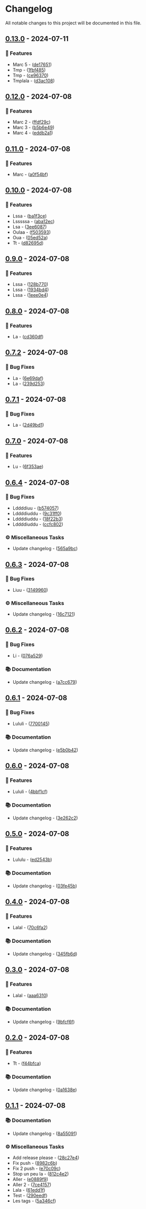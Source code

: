 # Changelog

All notable changes to this project will be documented in this file.

## [0.13.0](https://github.com///compare/v0.12.0..v0.13.0) - 2024-07-11

### 🚀 Features

- Marc 5 - ([de17651](https://github.com///commit/de17651e16056a03eb880bc25f2923f27daf030b))
- Tmp - ([1fbf485](https://github.com///commit/1fbf4857fff3ca56ec81be0e9813bf392355bc43))
- Tmp - ([ce96370](https://github.com///commit/ce96370b86d7de3f8ea417e977fe8ca0f706a082))
- Tmplala - ([d3ac108](https://github.com///commit/d3ac1089542bbf14058e1dc7b02983299936e88f))

## [0.12.0](https://github.com///compare/v0.11.0..v0.12.0) - 2024-07-08

### 🚀 Features

- Marc 2 - ([ffdf29c](https://github.com///commit/ffdf29c369444383797f220a67e729ea3c64287c))
- Marc 3 - ([b5b6e49](https://github.com///commit/b5b6e49fb4164f563aa9312687e9e6dd80e147c6))
- Marc 4 - ([eddb2a1](https://github.com///commit/eddb2a1367b5c4e5e2b711bac18663f1f85e7b1f))

## [0.11.0](https://github.com///compare/v0.10.0..v0.11.0) - 2024-07-08

### 🚀 Features

- Marc - ([a0f54bf](https://github.com///commit/a0f54bff3593b6b66a7fa4ac6105b879997089b4))

## [0.10.0](https://github.com///compare/v0.9.0..v0.10.0) - 2024-07-08

### 🚀 Features

- Lssa - ([ba1f3ce](https://github.com///commit/ba1f3ce4a106093add2d8157fa5528db53ba4f2c))
- Lsssssa - ([aba12ec](https://github.com///commit/aba12ec92eda11301dead24ddd07fa1b99a8a6e4))
- Lsa - ([3ee6087](https://github.com///commit/3ee6087bc9b907e0cf6ea7c6b18fef203e2df302))
- Oulaa - ([f503593](https://github.com///commit/f503593186ea0a57552f7a0f964003b53da6a7b2))
- Oua - ([05ed52a](https://github.com///commit/05ed52a0889bfcf7b4f8980f3d4703775205de4d))
- Tt - ([d82695d](https://github.com///commit/d82695d99409b89136211c343c4ae5b4eedd7516))

## [0.9.0](https://github.com///compare/v0.8.0..v0.9.0) - 2024-07-08

### 🚀 Features

- Lssa - ([128b770](https://github.com///commit/128b7702001535618b555b3b6078a2e4c0c9c9ce))
- Lssa - ([1934bd4](https://github.com///commit/1934bd4efd2707310dc60816ea52e6eb8e42eca0))
- Lssa - ([1eee0e4](https://github.com///commit/1eee0e47fbb949e5af27e06337e2b8a394d0f3b3))

## [0.8.0](https://github.com///compare/v0.7.2..v0.8.0) - 2024-07-08

### 🚀 Features

- La - ([cd360df](https://github.com///commit/cd360df3edbd079e46ca4fc41477934ee5fbc33d))

## [0.7.2](https://github.com///compare/v0.7.1..v0.7.2) - 2024-07-08

### 🐛 Bug Fixes

- La - ([6e69daf](https://github.com///commit/6e69dafb83d0808fcff13813f301d5bdffdf87ae))
- La - ([239d253](https://github.com///commit/239d25317e22bca55ae2289aa83d7823e34559dc))

## [0.7.1](https://github.com///compare/v0.7.0..v0.7.1) - 2024-07-08

### 🐛 Bug Fixes

- La - ([2d49bd1](https://github.com///commit/2d49bd1e36cde95451d1751c457ab15752ddc9ea))

## [0.7.0](https://github.com///compare/v0.6.4..v0.7.0) - 2024-07-08

### 🚀 Features

- Lu - ([6f353ae](https://github.com///commit/6f353ae57397eb698ad22839b207bd01b0ea5316))

## [0.6.4](https://github.com///compare/v0.6.3..v0.6.4) - 2024-07-08

### 🐛 Bug Fixes

- Lddddiuu - ([b574057](https://github.com///commit/b574057e3e05e657ec9ce87b72f9efe887ef9eaf))
- Lddddiuddu - ([9c31ff0](https://github.com///commit/9c31ff052e74be1288a3a75999f4aa4189649b66))
- Lddddiuddu - ([18f22b3](https://github.com///commit/18f22b3533fd68f5d3eb64dbe3043053e4150eff))
- Lddddiuddu - ([ccfc802](https://github.com///commit/ccfc802db0084da264128a76c4723dd3795685c3))

### ⚙️ Miscellaneous Tasks

- Update changelog - ([565a9bc](https://github.com///commit/565a9bc7b8c1432df298ad996cb54e96a72780d5))

## [0.6.3](https://github.com///compare/v0.6.2..v0.6.3) - 2024-07-08

### 🐛 Bug Fixes

- Liuu - ([3149960](https://github.com///commit/314996045f273f74993d1b6afd055487b6c3230e))

### ⚙️ Miscellaneous Tasks

- Update changelog - ([16c7121](https://github.com///commit/16c7121d11f9e1767f47cd445dacf2ca884895e8))

## [0.6.2](https://github.com///compare/v0.6.1..v0.6.2) - 2024-07-08

### 🐛 Bug Fixes

- Li - ([076a529](https://github.com///commit/076a529a8fafe85a5fd52e699d6da4494d17070f))

### 📚 Documentation

- Update changelog - ([a7cc679](https://github.com///commit/a7cc6791baad91c905e0ad75052c64264b62d831))

## [0.6.1](https://github.com///compare/v0.6.0..v0.6.1) - 2024-07-08

### 🐛 Bug Fixes

- Lululi - ([7700145](https://github.com///commit/77001459a735ef2bc0d8c2951d0b58b135e43061))

### 📚 Documentation

- Update changelog - ([e5b0b42](https://github.com///commit/e5b0b42cc95806294be106c6964d4775e707ef19))

## [0.6.0](https://github.com///compare/v0.5.0..v0.6.0) - 2024-07-08

### 🚀 Features

- Lululi - ([4bbf1cf](https://github.com///commit/4bbf1cf889d33e813b91c5333799f7f833b63f63))

### 📚 Documentation

- Update changelog - ([3e262c2](https://github.com///commit/3e262c243b97adbb1d70ab3d280f0f5cfe15b841))

## [0.5.0](https://github.com///compare/v0.4.0..v0.5.0) - 2024-07-08

### 🚀 Features

- Lululu - ([ed2543b](https://github.com///commit/ed2543be434de69df7c72e0613fe9fd78fbc2bf2))

### 📚 Documentation

- Update changelog - ([03fe45b](https://github.com///commit/03fe45bfae2e5ea9807e39159f162ff962a0954f))

## [0.4.0](https://github.com///compare/v0.3.0..v0.4.0) - 2024-07-08

### 🚀 Features

- Lalal - ([70c6fa2](https://github.com///commit/70c6fa25f845f3087ba80aed8bb986ccd2e5296c))

### 📚 Documentation

- Update changelog - ([345fb6d](https://github.com///commit/345fb6dd6f3eeb1a57c5dc7b24bf666d500b621d))

## [0.3.0](https://github.com///compare/v0.2.0..v0.3.0) - 2024-07-08

### 🚀 Features

- Lalal - ([aaa6310](https://github.com///commit/aaa631031b415a52da2f4a42233551429763e513))

### 📚 Documentation

- Update changelog - ([9bfcf6f](https://github.com///commit/9bfcf6f6d68ed84715c9beb19694f39fde363804))

## [0.2.0](https://github.com///compare/v0.1.1..v0.2.0) - 2024-07-08

### 🚀 Features

- Tt - ([f44bfca](https://github.com///commit/f44bfcae3d2de13e935c3da750c550703bba5545))

### 📚 Documentation

- Update changelog - ([0a1638e](https://github.com///commit/0a1638e4303bfce160d4c28b1fa66bace00aa080))

## [0.1.1](https://github.com///compare/v0.1.0..v0.1.1) - 2024-07-08

### 📚 Documentation

- Update changelog - ([8a55091](https://github.com///commit/8a550917481013762c55f13c07d135f381a4929f))

### ⚙️ Miscellaneous Tasks

- Add release please - ([28c27e4](https://github.com///commit/28c27e48276bce7b9185a778c039065c6694af48))
- Fix push - ([8982c6b](https://github.com///commit/8982c6b725f87f548edd5c3e72508c7603f39901))
- Fix 2 push - ([e70c09c](https://github.com///commit/e70c09c9d314e2d598a364de106b518c89b519f5))
- Stop un peu la - ([812c4e2](https://github.com///commit/812c4e28bf0bd1fa3afdc974c5af84c95e47c233))
- Aller - ([e0889f9](https://github.com///commit/e0889f90b0e601262aec78dc0407ded4f49fec58))
- Aller 2 - ([7ce4157](https://github.com///commit/7ce4157680fee7238576c1cb751fd2cedef5476d))
- Lala - ([61edd1f](https://github.com///commit/61edd1f4c20dcee0129b2868bf1161b204c995eb))
- Test - ([290eedf](https://github.com///commit/290eedf7a549855612956e20c50672deeade17ac))
- Les tags - ([5a346cf](https://github.com///commit/5a346cff425165edc881a9295f93d189cf8ea95d))

